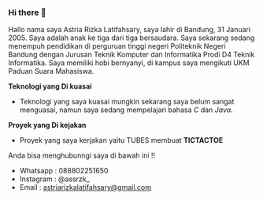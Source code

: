 ### Hi there 👋
Hallo nama saya Astria Rizka Latifahsary, saya lahir di Bandung, 31 Januari 2005. Saya adalah anak ke tiga dari tiga bersaudara. Saya sekarang sedang menempuh pendidikan di perguruan tinggi negeri Politeknik Negeri Bandung dengan Jurusan Teknik Komputer dan Informatika Prodi D4 Teknik Informatika. Saya memiliki hobi bernyanyi, di kampus saya mengikuti UKM Paduan Suara Mahasiswa.

**Teknologi yang Di kuasai**
- Teknologi yang saya kuasai mungkin sekarang saya belum sangat menguasai, namun saya sedang mempelajari bahasa _C_ dan _Java_.

**Proyek yang Di kejakan**
- Proyek yang saya kerjakan yaitu TUBES membuat **TICTACTOE**

Anda bisa menghubunngi saya di bawah ini !!
- Whatsapp : 088802251650
- Instagram : @assrzk_
- Email : astriarizkalatifahsary@gmail.com


<!--
**AstriaRLatifahsary/AstriaRLatifahsary** is a ✨ _special_ ✨ repository because its `README.md` (this file) appears on your GitHub profile.

Here are some ideas to get you started:

- 🔭 I’m currently working on ...
- 🌱 I’m currently learning ...
- 👯 I’m looking to collaborate on ...
- 🤔 I’m looking for help with ...
- 💬 Ask me about ...
- 📫 How to reach me: ...
- 😄 Pronouns: ...
- ⚡ Fun fact: ...
-->
